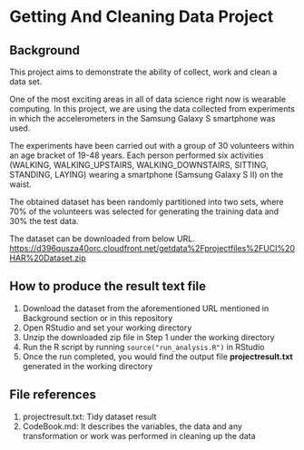 # Getting And Cleaning Data Project

## Background 
This project aims to demonstrate the ability of collect, work and clean a data set. 

One of the most exciting areas in all of data science right now is wearable computing. 
In this project, we are using the data collected from experiments in which the accelerometers in the Samsung Galaxy S smartphone was used. 

The experiments have been carried out with a group of 30 volunteers within an age bracket of 19-48 years. 
Each person performed six activities (WALKING, WALKING_UPSTAIRS, WALKING_DOWNSTAIRS, SITTING, STANDING, LAYING) wearing a smartphone (Samsung Galaxy S II) on the waist.

The obtained dataset has been randomly partitioned into two sets, where 70% of the volunteers was selected for generating the training data and 30% the test data. 

The dataset can be downloaded from below URL.
https://d396qusza40orc.cloudfront.net/getdata%2Fprojectfiles%2FUCI%20HAR%20Dataset.zip

## How to produce the result text file
1. Download the dataset from the aforementioned URL mentioned in Background section or in this repository
2. Open RStudio and set your working directory
3. Unzip the downloaded zip file in Step 1 under the working directory 
4. Run the R script by running `source("run_analysis.R")` in RStudio
5. Once the run completed, you would find the output file **projectresult.txt** generated in the working directory

## File references
1. projectresult.txt: Tidy dataset result
2. CodeBook.md: It describes the variables, the data and any transformation or work was performed in cleaning up the data
